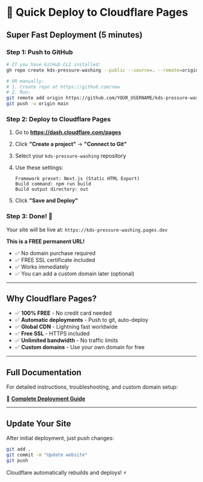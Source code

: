 # 🚀 Quick Deploy to Cloudflare Pages

## Super Fast Deployment (5 minutes)

### Step 1: Push to GitHub

```bash
# If you have GitHub CLI installed:
gh repo create kds-pressure-washing --public --source=. --remote=origin --push

# OR manually:
# 1. Create repo at https://github.com/new
# 2. Run:
git remote add origin https://github.com/YOUR_USERNAME/kds-pressure-washing.git
git push -u origin main
```

### Step 2: Deploy to Cloudflare Pages

1. Go to **https://dash.cloudflare.com/pages**
2. Click **"Create a project"** → **"Connect to Git"**
3. Select your `kds-pressure-washing` repository
4. Use these settings:

   ```
   Framework preset: Next.js (Static HTML Export)
   Build command: npm run build
   Build output directory: out
   ```

5. Click **"Save and Deploy"**

### Step 3: Done! 🎉

Your site will be live at: `https://kds-pressure-washing.pages.dev`

**This is a FREE permanent URL!** 
- ✅ No domain purchase required
- ✅ FREE SSL certificate included  
- ✅ Works immediately
- ✅ You can add a custom domain later (optional)

---

## Why Cloudflare Pages?

- ✅ **100% FREE** - No credit card needed
- ✅ **Automatic deployments** - Push to git, auto-deploy
- ✅ **Global CDN** - Lightning fast worldwide
- ✅ **Free SSL** - HTTPS included
- ✅ **Unlimited bandwidth** - No traffic limits
- ✅ **Custom domains** - Use your own domain for free

---

## Full Documentation

For detailed instructions, troubleshooting, and custom domain setup:

📖 **[Complete Deployment Guide](docs/deployment/CLOUDFLARE_DEPLOYMENT.md)**

---

## Update Your Site

After initial deployment, just push changes:

```bash
git add .
git commit -m "Update website"
git push
```

Cloudflare automatically rebuilds and deploys! ⚡


